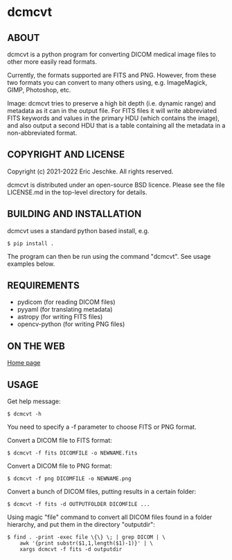dcmcvt
======

ABOUT
-----

dcmcvt is a python program for converting DICOM medical image files to
other more easily read formats.

Currently, the formats supported are FITS and PNG.  However, from these
two formats you can convert to many others using, e.g. ImageMagick, GIMP,
Photoshop, etc.

Image: dcmcvt tries to preserve a high bit depth (i.e. dynamic range)
and metadata as it can in the output file.  For FITS files it will write
abbreviated FITS keywords and values in the primary HDU (which contains
the image), and also output a second HDU that is a table containing all the
metadata in a non-abbreviated format.

COPYRIGHT AND LICENSE
---------------------

Copyright (c) 2021-2022  Eric Jeschke.  All rights reserved.

dcmcvt is distributed under an open-source BSD licence.  Please see the
file LICENSE.md in the top-level directory for details.

BUILDING AND INSTALLATION
-------------------------

dcmcvt uses a standard python based install, e.g.

    $ pip install .

The program can then be run using the command "dcmcvt".
See usage examples below.

REQUIREMENTS
------------

- pydicom (for reading DICOM files)
- pyyaml (for translating metadata)
- astropy (for writing FITS files)
- opencv-python (for writing PNG files)

ON THE WEB
----------

[Home page](http://github.com/ejeschke/dicomconvert)

USAGE
-----

Get help message:

    $ dcmcvt -h

You need to specify a -f parameter to choose FITS or PNG format.

Convert a DICOM file to FITS format:

    $ dcmcvt -f fits DICOMFILE -o NEWNAME.fits

Convert a DICOM file to PNG format:

    $ dcmcvt -f png DICOMFILE -o NEWNAME.png

Convert a bunch of DICOM files, putting results in a certain folder:

    $ dcmcvt -f fits -d OUTPUTFOLDER DICOMFILE ...

Using magic "file" command to convert all DICOM files found in a folder
hierarchy, and put them in the directory "outputdir":

    $ find . -print -exec file \{\} \; | grep DICOM | \
        awk '{print substr($1,1,length($1)-1)}' | \
        xargs dcmcvt -f fits -d outputdir

